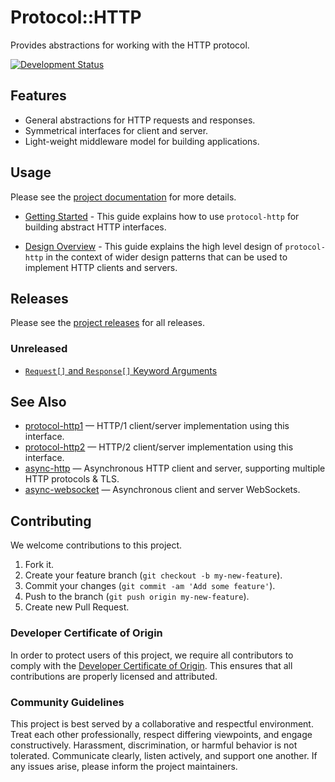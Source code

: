# Protocol::HTTP

Provides abstractions for working with the HTTP protocol.

[![Development Status](https://github.com/socketry/protocol-http/workflows/Test/badge.svg)](https://github.com/socketry/protocol-http/actions?workflow=Test)

## Features

  - General abstractions for HTTP requests and responses.
  - Symmetrical interfaces for client and server.
  - Light-weight middleware model for building applications.

## Usage

Please see the [project documentation](https://socketry.github.io/protocol-http/) for more details.

  - [Getting Started](https://socketry.github.io/protocol-http/guides/getting-started/index) - This guide explains how to use `protocol-http` for building abstract HTTP interfaces.

  - [Design Overview](https://socketry.github.io/protocol-http/guides/design-overview/index) - This guide explains the high level design of `protocol-http` in the context of wider design patterns that can be used to implement HTTP clients and servers.

## Releases

Please see the [project releases](https://socketry.github.io/protocol-http/releases/index) for all releases.

### Unreleased

  - [`Request[]` and `Response[]` Keyword Arguments](https://socketry.github.io/protocol-http/releases/index#request[]-and-response[]-keyword-arguments)

## See Also

  - [protocol-http1](https://github.com/socketry/protocol-http1) — HTTP/1 client/server implementation using this
    interface.
  - [protocol-http2](https://github.com/socketry/protocol-http2) — HTTP/2 client/server implementation using this
    interface.
  - [async-http](https://github.com/socketry/async-http) — Asynchronous HTTP client and server, supporting multiple HTTP
    protocols & TLS.
  - [async-websocket](https://github.com/socketry/async-websocket) — Asynchronous client and server WebSockets.

## Contributing

We welcome contributions to this project.

1.  Fork it.
2.  Create your feature branch (`git checkout -b my-new-feature`).
3.  Commit your changes (`git commit -am 'Add some feature'`).
4.  Push to the branch (`git push origin my-new-feature`).
5.  Create new Pull Request.

### Developer Certificate of Origin

In order to protect users of this project, we require all contributors to comply with the [Developer Certificate of Origin](https://developercertificate.org/). This ensures that all contributions are properly licensed and attributed.

### Community Guidelines

This project is best served by a collaborative and respectful environment. Treat each other professionally, respect differing viewpoints, and engage constructively. Harassment, discrimination, or harmful behavior is not tolerated. Communicate clearly, listen actively, and support one another. If any issues arise, please inform the project maintainers.
